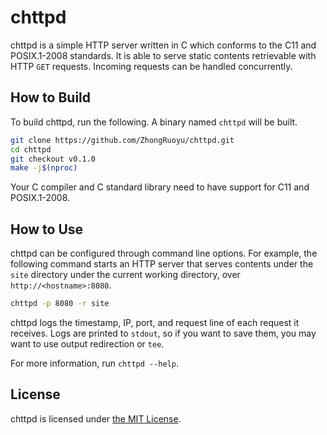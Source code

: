 # chttpd

chttpd is a simple HTTP server written in C which conforms to the C11 and
POSIX.1-2008 standards. It is able to serve static contents retrievable with
HTTP `GET` requests. Incoming requests can be handled concurrently.

## How to Build

To build chttpd, run the following. A binary named `chttpd` will be built.

```bash
git clone https://github.com/ZhongRuoyu/chttpd.git
cd chttpd
git checkout v0.1.0
make -j$(nproc)
```

Your C compiler and C standard library need to have support
for C11 and POSIX.1-2008.

## How to Use

chttpd can be configured through command line options. For example, the
following command starts an HTTP server that serves contents under the `site`
directory under the current working directory, over `http://<hostname>:8080`.

```bash
chttpd -p 8080 -r site
```

chttpd logs the timestamp, IP, port, and request line of each request it
receives. Logs are printed to `stdout`, so if you want to save them, you may
want to use output redirection or `tee`.

For more information, run `chttpd --help`.

## License

chttpd is licensed under [the MIT License](LICENSE).
